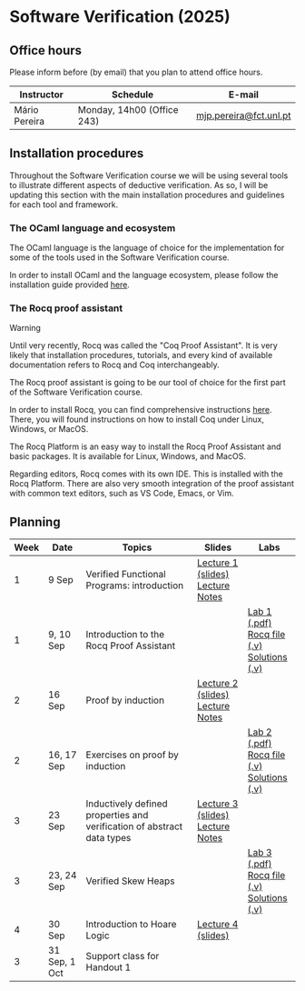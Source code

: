 # Software Verification (2025)

## Office hours

Please inform before (by email) that you plan to attend office hours.

| Instructor    | Schedule | E-mail |
| ------------- | -------- | ------ |
| Mário Pereira | Monday, 14h00 (Office 243) | mjp.pereira@fct.unl.pt |

## Installation procedures

Throughout the Software Verification course we will be using several
tools to illustrate different aspects of deductive verification. As
so, I will be updating this section with the main installation
procedures and guidelines for each tool and framework.

### The OCaml language and ecosystem

The OCaml language is the language of choice for the implementation
for some of the tools used in the Software Verification course. <!-- We are -->
<!-- going to use OCaml during lectures, to present fundamental concepts -->
<!-- about languages and compilers, as well as in practical sessions to -->
<!-- implement and experiment with some of the main concepts presented -->
<!-- during lectures. -->

In order to install OCaml and the language ecosystem, please follow
the installation guide provided [here](install_ocaml.md).

### The Rocq proof assistant

> [!WARNING]
> Until very recently, Rocq was called the "Coq Proof Assistant". It
> is very likely that installation procedures, tutorials, and every
> kind of available documentation refers to Rocq and Coq
> interchangeably.

The Rocq proof assistant is going to be our tool of choice for the
first part of the Software Verification course.

In order to install Rocq, you can find comprehensive instructions
[here](https://rocq-prover.org/install). There, you will found
instructions on how to install Coq under Linux, Windows, or MacOS.

The Rocq Platform is an easy way to install the Rocq Proof Assistant
and basic packages. It is available for Linux, Windows, and MacOS.

Regarding editors, Rocq comes with its own IDE. This is installed with
the Rocq Platform. There are also very smooth integration of the proof
assistant with common text editors, such as VS Code, Emacs, or Vim.

## Planning

| Week | Date | Topics | Slides | Labs |
| ---- | ---- | ------ | ------ | ---- |
| 1 | 9 Sep | Verified Functional Programs: introduction | [Lecture 1 (slides)](lecture1.pdf) <br> [Lecture Notes](notes_fp.pdf) | |
| 1 | 9, 10 Sep | Introduction to the Rocq Proof Assistant | | [Lab 1 (.pdf)](lab1/lab1.pdf) <br> [Rocq file (.v)](lab1/lab1.v) <br> [Solutions (.v)](lab1/lab1_solutions.v) |
| 2 | 16 Sep | Proof by induction | [Lecture 2 (slides)](lecture2.pdf) <br> [Lecture Notes](notes_induction.pdf) | |
| 2 | 16, 17 Sep | Exercises on proof by induction | | [Lab 2 (.pdf)](lab2/lab2.pdf) <br> [Rocq file (.v)](lab2/lab2.v) <br> [Solutions (.v)](lab2/lab2_solutions.v) |
| 3 | 23 Sep | Inductively defined properties and verification of abstract data types | [Lecture 3 (slides)](lecture3.pdf) <br> [Lecture Notes](notes_inductive_properties.pdf) | |
| 3 | 23, 24 Sep | Verified Skew Heaps | | [Lab 3 (.pdf)](lab3/lab3.pdf) <br> [Rocq file (.v)](lab3/lab3.v) <br> [Solutions (.v)](lab3/lab3_solutions.v) |
| 4 | 30 Sep | Introduction to Hoare Logic | [Lecture 4 (slides)](lecture4.pdf) | |
| 3 | 31 Sep, 1 Oct | Support class for Handout 1 | | |
